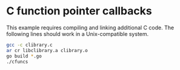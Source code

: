 # C function pointer callbacks

This example requires compiling and linking additional C code. The following lines should work in a Unix-compatible system.

```bash
gcc -c clibrary.c
ar cr libclibrary.a clibrary.o
go build *.go
./cfuncs
```
